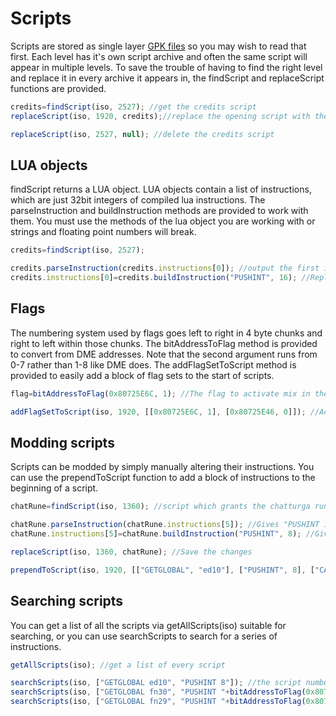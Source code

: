 # Scripts

Scripts are stored as single layer [GPK files](gpk.md) so you may wish to read that first. Each level has it's own script archive and often the same script will appear in multiple levels. To save the trouble of having to find the right level and replace it in every archive it appears in, the findScript and replaceScript functions are provided.

```javascript
credits=findScript(iso, 2527); //get the credits script
replaceScript(iso, 1920, credits);//replace the opening script with the credits script

replaceScript(iso, 2527, null); //delete the credits script
```

## LUA objects

findScript returns a LUA object. LUA objects contain a list of instructions, which are just 32bit integers of compiled lua instructions. The parseInstruction and buildInstruction methods are provided to work with them. You must use the methods of the lua object you are working with or strings and floating point numbers will break.

```javascript
credits=findScript(iso, 2527);

credits.parseInstruction(credits.instructions[0]); //output the first instruction in the credits script
credits.instructions[0]=credits.buildInstruction("PUSHINT", 16); //Replace the first instruction with PUSHINT 16
```

## Flags

The numbering system used by flags goes left to right in 4 byte chunks and right to left within those chunks. The bitAddressToFlag method is provided to convert from DME addresses. Note that the second argument runs from 0-7 rather than 1-8 like DME does. The addFlagSetToScript method is provided to easily add a block of flag sets to the start of scripts.

```javascript
flag=bitAddressToFlag(0x80725E6C, 1); //The flag to activate mix in the inventory

addFlagSetToScript(iso, 1920, [[0x80725E6C, 1], [0x80725E46, 0]]); //Activate mix and place anthony's blue urn right after the rats cutscene
```

## Modding scripts

Scripts can be modded by simply manually altering their instructions. You can use the prependToScript function to add a block of instructions to the beginning of a script.

```javascript
chatRune=findScript(iso, 1360); //script which grants the chatturga rune

chatRune.parseInstruction(chatRune.instructions[5]); //Gives "PUSHINT 1", the instruction that controls which rune you get
chatRune.instructions[5]=chatRune.buildInstruction("PUSHINT", 8); //Gives the mantarok rune instead

replaceScript(iso, 1360, chatRune); //Save the changes

prependToScript(iso, 1920, [["GETGLOBAL", "ed10"], ["PUSHINT", 8], ["CALL", 0, 0]]); //Give the mantarok rune at the start of the rats script
```

## Searching scripts

You can get a list of all the scripts via getAllScripts(iso) suitable for searching, or you can use searchScripts to search for a series of instructions.

```javascript
getAllScripts(iso); //get a list of every script

searchScripts(iso, ["GETGLOBAL ed10", "PUSHINT 8"]); //the script numbers of all scripts which award the mantarok rune
searchScripts(iso, ["GETGLOBAL fn30", "PUSHINT "+bitAddressToFlag(0x80725E46, 0)]); //Scripts which check anthony's blue urn flag
searchScripts(iso, ["GETGLOBAL fn29", "PUSHINT "+bitAddressToFlag(0x80725E46, 0)]); //Scripts which set anthony's blue urn flag
```
